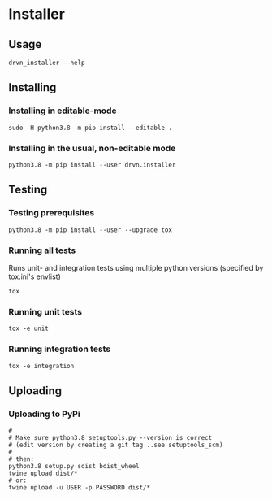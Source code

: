 # Installer

## Usage

```
drvn_installer --help
```

## Installing

### Installing in editable-mode

```
sudo -H python3.8 -m pip install --editable .
```

### Installing in the usual, non-editable mode

```
python3.8 -m pip install --user drvn.installer
```

## Testing

### Testing prerequisites

```
python3.8 -m pip install --user --upgrade tox
```

### Running all tests

Runs unit- and integration tests using multiple python versions (specified by tox.ini's envlist)

```
tox
```

### Running unit tests

```
tox -e unit
```

### Running integration tests

```
tox -e integration
```

## Uploading

### Uploading to PyPi

```
#
# Make sure python3.8 setuptools.py --version is correct
# (edit version by creating a git tag ..see setuptools_scm)
#
# then:
python3.8 setup.py sdist bdist_wheel
twine upload dist/*
# or:
twine upload -u USER -p PASSWORD dist/*
```
